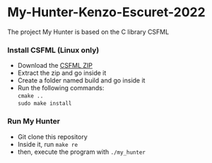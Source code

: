 # My-Hunter-Kenzo-Escuret-2022
The project My Hunter is based on the C library CSFML
### Install CSFML (Linux only)<br>
* Download the [CSFML ZIP](https://github.com/SFML/CSFML)<br>
* Extract the zip and go inside it<br>
* Create a folder named build and go inside it<br>
* Run the following commands: <br>
```cmake ..```<br>
```sudo make install```<br>
### Run My Hunter<br>
* Git clone this repository<br>
* Inside it, run ```make re```<br>
* then, execute the program with ```./my_hunter```<br>
